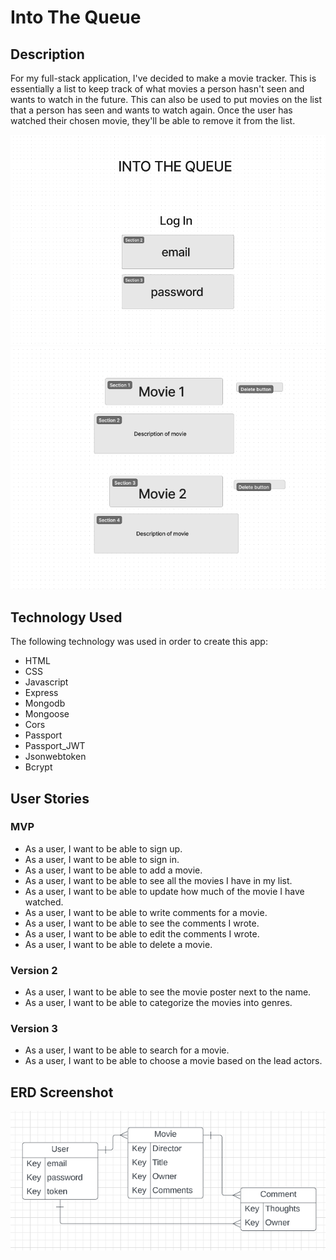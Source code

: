 # Into The Queue

## Description
For my full-stack application, I've decided to make a movie tracker. This is essentially a list to keep track of what movies a person hasn't seen and wants to watch in the future. This can also be used to put movies on the list that a person has seen and wants to watch again. Once the user has watched their chosen movie, they'll be able to remove it from the list.

![](images/itb1.png)
![](images/itb2.png)

## Technology Used
The following technology was used in order to create this app:
- HTML
- CSS 
- Javascript
- Express
- Mongodb
- Mongoose
- Cors
- Passport 
- Passport_JWT
- Jsonwebtoken
- Bcrypt

## User Stories
### MVP
- As a user, I want to be able to sign up.
- As a user, I want to be able to sign in.
- As a user, I want to be able to add a movie.
- As a user, I want to be able to see all the movies I have in my list.
- As a user, I want to be able to update how much of the movie I have watched.
- As a user, I want to be able to write comments for a movie.
- As a user, I want to be able to see the comments I wrote.
- As a user, I want to be able to edit the comments I wrote.
- As a user, I want to be able to delete a movie.

### Version 2
- As a user, I want to be able to see the movie poster next to the name.
- As a user, I want to be able to categorize the movies into genres.

### Version 3
- As a user, I want to be able to search for a movie.
- As a user, I want to be able to choose a movie based on the lead actors.

## ERD Screenshot
![](images/erd3.png)
